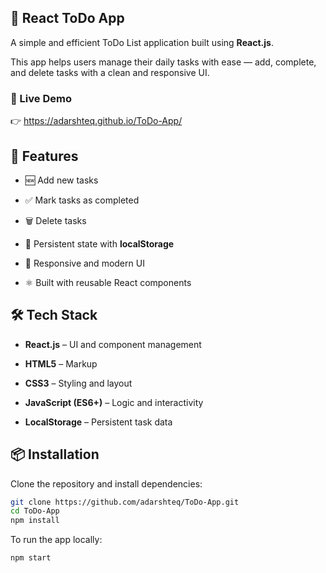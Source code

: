 ## 📝 React ToDo App

A simple and efficient ToDo List application built using **React.js**.

This app helps users manage their daily tasks with ease — add, complete, and delete tasks with a clean and responsive UI.

### 🔗 Live Demo

👉 https://adarshteq.github.io/ToDo-App/

## 🚀 Features

- 🆕 Add new tasks

- ✅ Mark tasks as completed

- 🗑️ Delete tasks

- 💾 Persistent state with **localStorage**

- 🎨 Responsive and modern UI

- ⚛️ Built with reusable React components

## 🛠️ Tech Stack

- **React.js** – UI and component management

- **HTML5** – Markup

- **CSS3** – Styling and layout

- **JavaScript (ES6+)** – Logic and interactivity

- **LocalStorage** – Persistent task data

## 📦 Installation

Clone the repository and install dependencies:

```bash
git clone https://github.com/adarshteq/ToDo-App.git
cd ToDo-App
npm install
```

To run the app locally:
```bash
npm start
```
